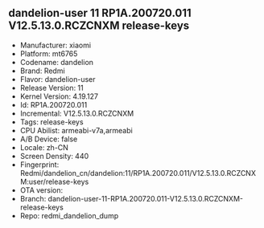 ## dandelion-user 11 RP1A.200720.011 V12.5.13.0.RCZCNXM release-keys
- Manufacturer: xiaomi
- Platform: mt6765
- Codename: dandelion
- Brand: Redmi
- Flavor: dandelion-user
- Release Version: 11
- Kernel Version: 4.19.127
- Id: RP1A.200720.011
- Incremental: V12.5.13.0.RCZCNXM
- Tags: release-keys
- CPU Abilist: armeabi-v7a,armeabi
- A/B Device: false
- Locale: zh-CN
- Screen Density: 440
- Fingerprint: Redmi/dandelion_cn/dandelion:11/RP1A.200720.011/V12.5.13.0.RCZCNXM:user/release-keys
- OTA version: 
- Branch: dandelion-user-11-RP1A.200720.011-V12.5.13.0.RCZCNXM-release-keys
- Repo: redmi_dandelion_dump
